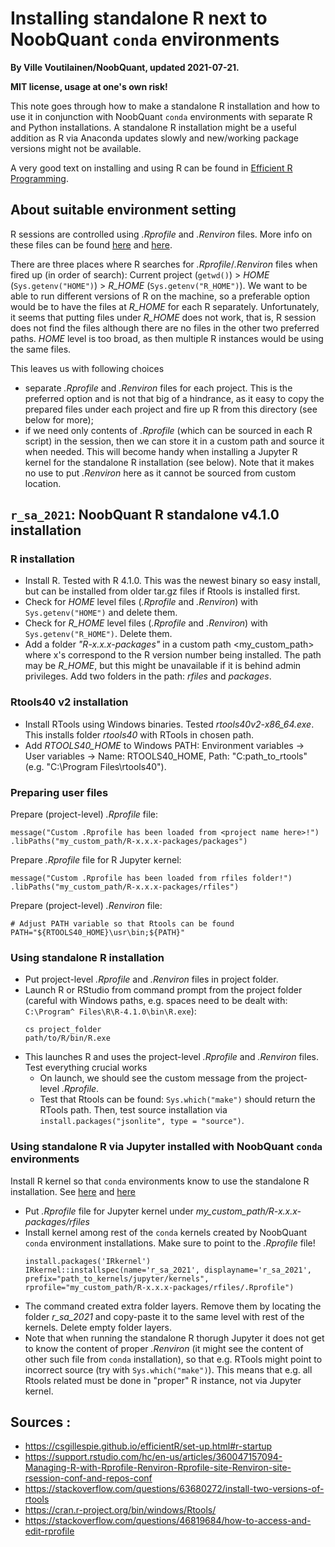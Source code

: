 # Installing standalone R next to NoobQuant `conda` environments

**By Ville Voutilainen/NoobQuant, updated 2021-07-21.**

**MIT license, usage at one's own risk!**

This note goes through how to make a standalone R installation and how to use it in conjunction with NoobQuant `conda` environments with separate R and Python installations. A standalone R installation might be a useful addition as R via Anaconda updates slowly and new/working package versions might not be available.

A very good text on installing and using R can be found in [Efficient R Programming](https://csgillespie.github.io/efficientR/).

## About suitable environment setting

R sessions are controlled using *.Rprofile* and *.Renviron* files. More info on these files can be found [here](https://support.rstudio.com/hc/en-us/articles/360047157094-Managing-R-with-Rprofile-Renviron-Rprofile-site-Renviron-site-rsession-conf-and-repos-conf) and [here](https://csgillespie.github.io/efficientR/set-up.html#r-startup).

There are three places where R searches for *.Rprofile*/*.Renviron* files when fired up (in order of search): Current project (`getwd()`) > *HOME* (`Sys.getenv("HOME")`) > *R_HOME* (`Sys.getenv("R_HOME")`). We want to be able to run different versions of R on the machine, so a preferable option would be to have the files at *R_HOME* for each R separately. Unfortunately, it seems that putting files under *R_HOME* does not work, that is, R session does not find the files although there are no files in the other two preferred paths. *HOME* level is too broad, as then multiple R instances would be using the same files.

This leaves us with following choices
 - separate *.Rprofile* and *.Renviron* files for each project. This is the preferred option and is not that big of a hindrance, as it easy to copy the prepared files under each project and fire up R from this directory (see below for more);
 - if we need only contents of *.Rprofile* (which can be sourced in each R script) in the session, then we can store it in a custom path and source it when needed. This will become handy when installing a Jupyter R kernel for the standalone R installation (see below). Note that it makes no use to put *.Renviron* here as it cannot be sourced from custom location.

## `r_sa_2021`: NoobQuant R standalone v4.1.0 installation

### R installation

 - Install R. Tested with R 4.1.0. This was the newest binary so easy install, but can be installed from older tar.gz files if Rtools is installed first.
 - Check for *HOME* level files (*.Rprofile* and *.Renviron*) with `Sys.getenv("HOME")` and delete them.
 - Check for *R_HOME* level files (*.Rprofile* and *.Renviron*) with `Sys.getenv("R_HOME")`. Delete them.
 - Add a folder *"R-x.x.x-packages"* in a custom path <my_custom_path> where x's correspond to the R version number being installed. The path may be *R_HOME*, but this might be unavailable if it is behind admin privileges. Add two folders in the path: *rfiles* and *packages*.

### Rtools40 v2 installation

 - Install RTools using Windows binaries. Tested *rtools40v2-x86_64.exe*. This installs folder *rtools40* with RTools in chosen path.
 - Add *RTOOLS40_HOME* to Windows PATH: Environment variables -> User variables -> Name: RTOOLS40_HOME, Path: "C\:path_to_rtools" (e.g. "C:\Program Files\rtools40").

### Preparing user files

Prepare (project-level) *.Rprofile* file:

```
message("Custom .Rprofile has been loaded from <project name here>!")
.libPaths("my_custom_path/R-x.x.x-packages/packages")
```

Prepare *.Rprofile* file for R Jupyter kernel:

```
message("Custom .Rprofile has been loaded from rfiles folder!")
.libPaths("my_custom_path/R-x.x.x-packages/rfiles")
```

Prepare (project-level) *.Renviron* file:

```
# Adjust PATH variable so that Rtools can be found
PATH="${RTOOLS40_HOME}\usr\bin;${PATH}"
```

### Using standalone R installation

 - Put project-level *.Rprofile* and *.Renviron* files in project folder.
 - Launch R or RStudio from command prompt from the project folder (careful with Windows paths, e.g. spaces need to be dealt with: `C:\Program^ Files\R\R-4.1.0\bin\R.exe`):
   ```
   cs project_folder
   path/to/R/bin/R.exe
   ```
 - This launches R and uses the project-level *.Rprofile* and *.Renviron* files. Test everything crucial works
   - On launch, we should see the custom message from the project-level *.Rprofile*.
   - Test that Rtools can be found: `Sys.which("make")` should return the RTools path. Then, test source installation via `install.packages("jsonlite", type = "source")`.

### Using standalone R via Jupyter installed with NoobQuant `conda` environments

Install R kernel so that `conda` environments know to use the standalone R installation. See [here](https://irkernel.github.io/installation/) and [here](https://github.com/IRkernel/IRkernel/blob/master/R/installspec.r)

 - Put *.Rprofile* file for Jupyter kernel under *my_custom_path/R-x.x.x-packages/rfiles*
 - Install kernel among rest of the `conda` kernels created by NoobQuant `conda` environment installations. Make sure to point to the *.Rprofile* file!
    ```
    install.packages('IRkernel')
    IRkernel::installspec(name='r_sa_2021', displayname='r_sa_2021', prefix="path_to_kernels/jupyter/kernels", rprofile="my_custom_path/R-x.x.x-packages/rfiles/.Rprofile")
    ```
 - The command created extra folder layers. Remove them by locating the folder *r_sa_2021* and copy-paste it to the same level with rest of the kernels. Delete empty folder layers.
 - Note that when running the standalone R thorugh Jupyter it does not get to know the content of proper *.Renviron* (it might see the content of other such file from `conda` installation), so that e.g. RTools might point to incorrect source (try with `Sys.which("make")`). This means that e.g. all Rtools related must be done in "proper" R instance, not via Jupyter kernel.

## Sources :
 - https://csgillespie.github.io/efficientR/set-up.html#r-startup
 - https://support.rstudio.com/hc/en-us/articles/360047157094-Managing-R-with-Rprofile-Renviron-Rprofile-site-Renviron-site-rsession-conf-and-repos-conf
 - https://stackoverflow.com/questions/63680272/install-two-versions-of-rtools
 - https://cran.r-project.org/bin/windows/Rtools/
 - https://stackoverflow.com/questions/46819684/how-to-access-and-edit-rprofile